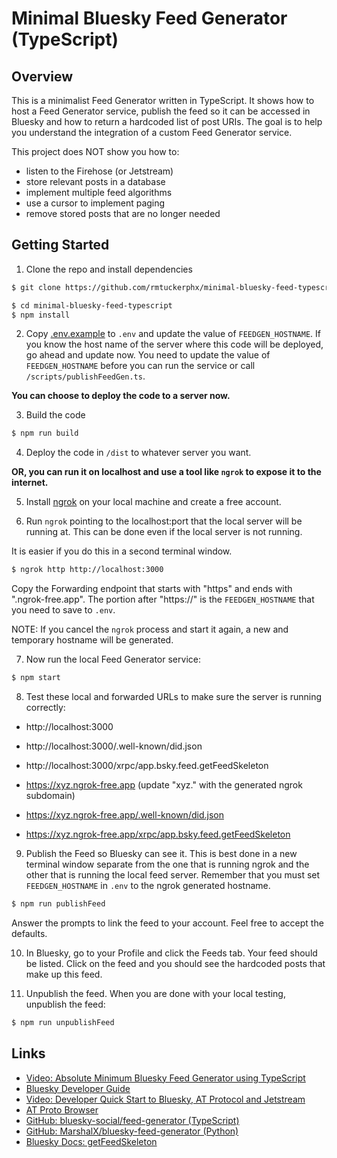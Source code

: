 # Minimal Bluesky Feed Generator (TypeScript)

## Overview

This is a minimalist Feed Generator written in TypeScript. It shows how to host a Feed Generator service, publish the feed so it can be accessed in Bluesky and how to return a hardcoded list of post URIs. The goal is to help you understand the integration of a custom Feed Generator service.

This project does NOT show you how to:
- listen to the Firehose (or Jetstream)
- store relevant posts in a database
- implement multiple feed algorithms
- use a cursor to implement paging
- remove stored posts that are no longer needed


## Getting Started
 1. Clone the repo and install dependencies

 ```sh
 $ git clone https://github.com/rmtuckerphx/minimal-bluesky-feed-typescript

 $ cd minimal-bluesky-feed-typescript
 $ npm install
 ```

2. Copy [.env.example](.env.example) to `.env` and update the value of `FEEDGEN_HOSTNAME`. If you know the host name of the server where this code will be deployed, go ahead and update now. You need to update the value of `FEEDGEN_HOSTNAME` before you can run the service or call `/scripts/publishFeedGen.ts`.

**You can choose to deploy the code to a server now.**

3. Build the code

```sh
$ npm run build
```

4. Deploy the code in `/dist` to whatever server you want.


**OR, you can run it on localhost and use a tool like `ngrok` to expose it to the internet.**

5. Install [ngrok](https://download.ngrok.com) on your local machine and create a free account.

6. Run `ngrok` pointing to the localhost:port that the local server will be running at. This can be done even if the local server is not running.

It is easier if you do this in a second terminal window.

```sh
$ ngrok http http://localhost:3000
```
Copy the Forwarding endpoint that starts with "https" and ends with ".ngrok-free.app". The portion after "https://" is the `FEEDGEN_HOSTNAME` that you need to save to `.env`.

NOTE: If you cancel the `ngrok` process and start it again, a new and temporary hostname will be generated.

7. Now run the local Feed Generator service:

```sh
$ npm start
```

8. Test these local and forwarded URLs to make sure the server is running correctly:

- http://localhost:3000
- http://localhost:3000/.well-known/did.json
- http://localhost:3000/xrpc/app.bsky.feed.getFeedSkeleton

- https://xyz.ngrok-free.app (update "xyz." with the generated ngrok subdomain)
- https://xyz.ngrok-free.app/.well-known/did.json
- https://xyz.ngrok-free.app/xrpc/app.bsky.feed.getFeedSkeleton

9. Publish the Feed so Bluesky can see it. This is best done in a new terminal window separate from the one that is running ngrok and the other that is running the local feed server. Remember that you must set `FEEDGEN_HOSTNAME` in `.env` to the ngrok generated hostname.

```sh
$ npm run publishFeed
```

Answer the prompts to link the feed to your account. Feel free to accept the defaults.

10. In Bluesky, go to your Profile and click the Feeds tab. Your feed should be listed. Click on the feed and you should see the hardcoded posts that make up this feed.


11. Unpublish the feed. When you are done with your local testing, unpublish the feed:

```sh
$ npm run unpublishFeed
```

## Links
- [Video: Absolute Minimum Bluesky Feed Generator using TypeScript](https://www.youtube.com/watch?v=iRIcPKS-C1U)
- [Bluesky Developer Guide](https://github.com/rmtuckerphx/bluesky-developer-guide)
- [Video: Developer Quick Start to Bluesky, AT Protocol and Jetstream](https://www.youtube.com/watch?v=DYc9enmwu5Y)
- [AT Proto Browser](https://atproto-browser.vercel.app)
- [GitHub: bluesky-social/feed-generator (TypeScript)](https://github.com/bluesky-social/feed-generator/blob/c14c54bd65eb2ea638e0be4303a4b1af53a211a6/src/well-known.ts)
- [GitHub: MarshalX/bluesky-feed-generator (Python)](https://github.com/MarshalX/bluesky-feed-generator/blob/main/server/app.py)
- [Bluesky Docs: getFeedSkeleton](https://docs.bsky.app/docs/api/app-bsky-feed-get-feed-skeleton)
